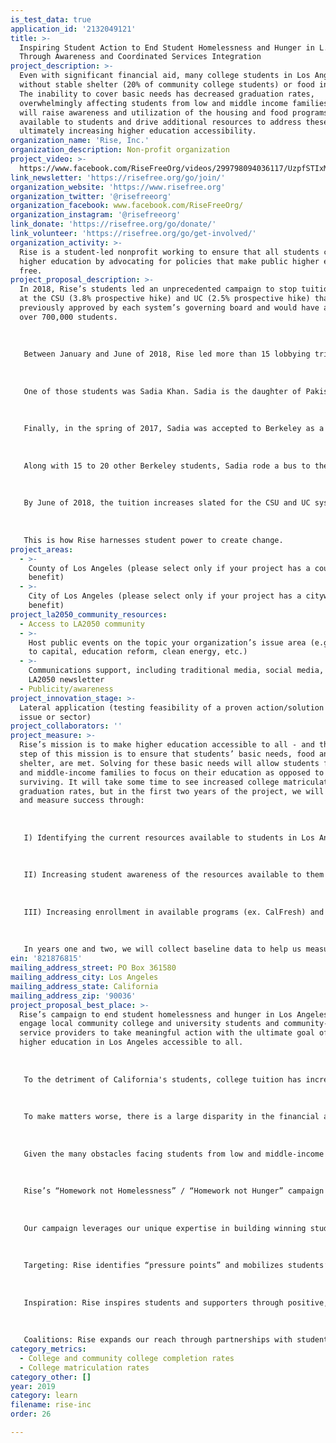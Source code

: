 ```yaml
---
is_test_data: true
application_id: '2132049121'
title: >-
  Inspiring Student Action to End Student Homelessness and Hunger in L.A.
  Through Awareness and Coordinated Services Integration
project_description: >-
  Even with significant financial aid, many college students in Los Angeles are
  without stable shelter (20% of community college students) or food insecure.
  The inability to cover basic needs has decreased graduation rates,
  overwhelmingly affecting students from low and middle income families. Rise
  will raise awareness and utilization of the housing and food programs
  available to students and drive additional resources to address these issues,
  ultimately increasing higher education accessibility.
organization_name: 'Rise, Inc.'
organization_description: Non-profit organization
project_video: >-
  https://www.facebook.com/RiseFreeOrg/videos/299798094036117/UzpfSTIxMjY4MTA5MjU5MjU2OTo1MjU2NjYzNTEyOTQwNDA/
link_newsletter: 'https://risefree.org/go/join/'
organization_website: 'https://www.risefree.org'
organization_twitter: '@risefreeorg'
organization_facebook: www.facebook.com/RiseFreeOrg/
organization_instagram: '@risefreeorg'
link_donate: 'https://risefree.org/go/donate/'
link_volunteer: 'https://risefree.org/go/get-involved/'
organization_activity: >-
  Rise is a student-led nonprofit working to ensure that all students can earn a
  higher education by advocating for policies that make public higher education
  free.
project_proposal_description: >-
  In 2018, Rise’s students led an unprecedented campaign to stop tuition hikes
  at the CSU (3.8% prospective hike) and UC (2.5% prospective hike) that were
  previously approved by each system’s governing board and would have affected
  over 700,000 students.
   
   
   
   Between January and June of 2018, Rise led more than 15 lobbying trips for students to participate in legislative hearings and meet directly with state legislators to demand more state funding for public higher education. 
   
   
   
   One of those students was Sadia Khan. Sadia is the daughter of Pakistani immigrants, and comes from what she describes as a “very low-income background." Her father worked as a farm laborer to provide for the family, and more than anything wanted his children to receive an education. When her father died from a terminal illness during her 1st semester at San Bernardino Valley College, Sadia knew she had to keep her promise to her dad to get a higher education. Unfortunately, a year later, Sadia was raped and became pregnant, forcing her to take time off from school so that she could give birth to her son.
   
   
   
   Finally, in the spring of 2017, Sadia was accepted to Berkeley as a 3rd-year transfer student. A holdup with her FAFSA left Sadia, a single parent, homeless and struggling to afford food. For the first 2 weeks of the semester, she slept on the floor of her friend’s 8-person, off-campus house and went to the food bank on campus for her meals. Overwhelmed by the stress of her financial insecurity, Sadia finally took out a $6,000 personal loan.
   
   
   
   Along with 15 to 20 other Berkeley students, Sadia rode a bus to the Sacramento Capitol building in March 2018 to attend a public hearing for the 2018-2019 education budget proposals. In her testimony, Sadia ran through her experiences since arriving on campus: struggling to afford food and housing and taking out loans just to cover the expenses her financial aid would have been allocated to had it not been delayed.
   
   
   
   By June of 2018, the tuition increases slated for the CSU and UC systems were taken off the table after Rise students like Sadia showed up together to personally share with legislators the increased burden it would place on them. 
   
   
   
   This is how Rise harnesses student power to create change.
project_areas:
  - >-
    County of Los Angeles (please select only if your project has a countywide
    benefit)
  - >-
    City of Los Angeles (please select only if your project has a citywide
    benefit)
project_la2050_community_resources:
  - Access to LA2050 community
  - >-
    Host public events on the topic your organization’s issue area (e.g. access
    to capital, education reform, clean energy, etc.) 
  - >-
    Communications support, including traditional media, social media, and
    LA2050 newsletter
  - Publicity/awareness
project_innovation_stage: >-
  Lateral application (testing feasibility of a proven action/solution to a new
  issue or sector)
project_collaborators: ''
project_measure: >-
  Rise’s mission is to make higher education accessible to all - and the first
  step of this mission is to ensure that students’ basic needs, food and
  shelter, are met. Solving for these basic needs will allow students from low
  and middle-income families to focus on their education as opposed to simply
  surviving. It will take some time to see increased college matriculation and
  graduation rates, but in the first two years of the project, we will define
  and measure success through:
   
   
   
   I) Identifying the current resources available to students in Los Angeles that address student homelessness and food insecurity
   
   
   
   II) Increasing student awareness of the resources available to them through on campus student training, organizing, events and activations. The number of student training and organizing meetings and events and activations at local community colleges/universities will be measured, as will the number of participants.
   
   
   
   III) Increasing enrollment in available programs (ex. CalFresh) and increasing utilization of available resources (ex. food pantries) through coordinated services integration. Enrollment and utilization numbers will be measured as will partnerships with service providers.
   
   
   
   In years one and two, we will collect baseline data to help us measure these outcomes. In years three through five, we will engage an external researcher to conduct a comprehensive evaluation of the activities and outcomes of the campaign and assess the effectiveness of the project.
ein: '821876815'
mailing_address_street: PO Box 361580
mailing_address_city: Los Angeles
mailing_address_state: California
mailing_address_zip: '90036'
project_proposal_best_place: >-
  Rise’s campaign to end student homelessness and hunger in Los Angeles will
  engage local community college and university students and community-based
  service providers to take meaningful action with the ultimate goal of making
  higher education in Los Angeles accessible to all.
   
   
   
   To the detriment of California's students, college tuition has increased exponentially since the 1980s. However, surprisingly, the greatest expense for students across the state’s higher education system isn’t tuition — it’s housing and other living costs. According to a survey recently published by researchers at the Wisconsin HOPE Lab, more than a third of college students lack stable housing and don't always have enough to eat. 
   
   
   
   To make matters worse, there is a large disparity in the financial aid given out by community colleges versus universities - the lower the tuition cost, the lower the financial aid that is granted. Because community college students are less likely to seek and qualify for federal loans, and many community colleges don’t offer them — students (and their families) are forced to come up with the remainder of the funds through work or other resources. This makes the effective cost of a community college education higher than for those who attend state colleges and universities.
   
   
   
   Given the many obstacles facing students from low and middle-income backgrounds (in addition to a full college course-load), oftentimes students are unaware of the resources available to them or discouraged by the applications processes (e.g. CalFresh, affordable housing).
   
   
   
   Rise’s “Homework not Homelessness” / “Homework not Hunger” campaign will address the student homelessness and food insecurity crises by 1) raising awareness of the resources available to students through on campus and community organizing efforts, 2) creating programs to facilitate easier application processes (ex. CalFresh) and greater utilization of resources via partnerships (ex. local food banks). The campaign will increase students’ awareness and utilization of resources, positively impacting college matriculation and graduation rates due to the increased accessibility of higher education, especially for students from low and middle-income families.
   
   
   
   Our campaign leverages our unique expertise in building winning student-led advocacy campaigns with a relentless focus on inspiring supporters and building coalitions. 
   
   
   
   Targeting: Rise identifies “pressure points” and mobilizes students’ advocacy efforts accordingly. 
   
   
   
   Inspiration: Rise inspires students and supporters through positive, aspirational messaging. 
   
   
   
   Coalitions: Rise expands our reach through partnerships with student groups. Our growing coalition represents more than 250,000 students at 55 colleges within California Community Colleges, California State Universities, and the University of California system.
category_metrics:
  - College and community college completion rates
  - College matriculation rates
category_other: []
year: 2019
category: learn
filename: rise-inc
order: 26

---
```

